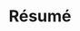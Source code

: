 ---
layout: page
title: Résumé 
tags: [about, Jekyll, theme, responsive]
image:
  feature: background.png
---
